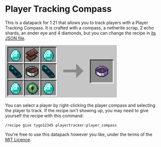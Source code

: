 # Player Tracking Compass

This is a datapack for 1.21 that allows you to track players with a Player Tracking Compass. It is crafted with a compass, a netherite scrap, 2 echo shards, an ender eye and 4 diamonds, but you can change the recipe in [its JSON file](./data/playertracker/recipe/player_compass.json).

![Crafting recipe](./.share/recipe.png)

You can select a player by right-clicking the player compass and selecting the player to track. If the recipe isn't showing up, you may need to give yourself the recipe with this command:

```mcfunction
/recipe give tygo12345 playertracker:player_compass
```

You're free to use this datapack however you like, under the terms of the [MIT Licence](./LICENSE).